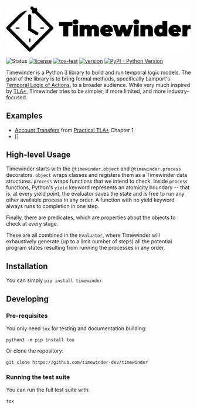 ![Timewinder Logo](docs/assets/logo-1-textright.png)


![Status](https://img.shields.io/badge/status-alpha-blue)
[![license](https://img.shields.io/github/license/timewinder-dev/timewinder)](https://github.com/timewinder-dev/timewinder/blob/main/LICENSE)
[![tox-test](https://github.com/timewinder-dev/timewinder/actions/workflows/tox-test.yaml/badge.svg)](https://github.com/timewinder-dev/timewinder/actions/workflows/tox-test.yaml)
[![version](https://img.shields.io/pypi/v/timewinder)](https://pypi.org/project/timewinder/)
[![PyPI - Python Version](https://img.shields.io/pypi/pyversions/timewinder)](https://pypi.org/project/timewinder/)

Timewinder is a Python 3 library to build and run temporal logic models. 
The goal of the library is to bring formal methods, specifically Lamport's [Temporal Logic of Actions](https://www.microsoft.com/en-us/research/uploads/prod/1991/12/The-Temporal-Logic-of-Actions-Current.pdf), to a broader audience.
While very much inspired by [TLA+](https://github.com/tlaplus), Timewinder tries to be simpler, if more limited, and more industry-focused.

## Examples

* [Account Transfers](examples/practical_tlaplus_chap1.py) from [Practical TLA+](https://www.apress.com/gp/book/9781484238288) Chapter 1
* []

## High-level Usage

Timewinder starts with the `@timewinder.object` and `@timewinder.process` decorators.
`object` wraps classes and registers them as a Timewinder data structures.
`process` wraps functions that we intend to check. Inside `process` functions, Python's `yield` keyword represents an atomicity boundary -- that is, at every yield point, the evaluator saves the state and is free to run any other available process in any order. 
A function with no yield keyword always runs to completion in one step.

Finally, there are predicates, which are properties about the objects to check at every stage.

These are all combined in the `Evaluator`, where Timewinder will exhaustively generate (up to a limit number of steps) all the potential program states resulting from running the processes in any order.

## Installation

You can simply `pip install timewinder`.

## Developing

### Pre-requisites

You only need `tox` for testing and documentation building:

```
python3 -m pip install tox
```

Or clone the repository:

```
git clone https://github.com/timewinder-dev/timewinder
```

### Running the test suite

You can run the full test suite with:

```
tox
```
